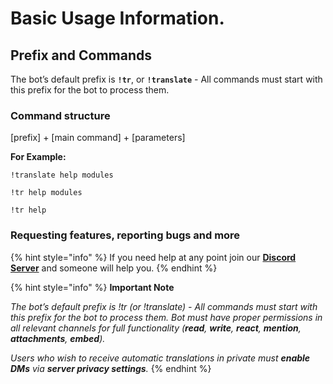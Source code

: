 # Basic Usage Information.

## Prefix and Commands <a href="#prefix-and-commands" id="prefix-and-commands"></a>

The bot’s default prefix is **`!tr`**, or **`!translate`** - All commands must start with this prefix for the bot to process them.

### Command structure <a href="#command-structure" id="command-structure"></a>

\[prefix] + \[main command] + \[parameters]

**For Example:**

`!translate help modules`

`!tr help modules`

`!tr help`

### Requesting features, reporting bugs and more <a href="#requesting-features-reporting-bugs-and-more" id="requesting-features-reporting-bugs-and-more"></a>

{% hint style="info" %}
If you need help at any point join our [**Discord Server**](https://discord.gg/mgNR64R) and someone will help you.
{% endhint %}

{% hint style="info" %}
**Important Note**

_The bot’s default prefix is !tr (or !translate) - All commands must start with this prefix for the bot to process them. Bot must have proper permissions in all relevant channels for full functionality (**read**, **write**, **react**, **mention**, **attachments**, **embed**)._

_Users who wish to receive automatic translations in private must **enable DMs** via **server privacy settings**._
{% endhint %}
